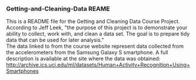 ### Getting-and-Cleaning-Data REAME
This is a README file for the Getting and Cleaning Data Course Project.   
According to Jeff Leek, "the purpose of this project is to demonstrate your ability to collect, work with, and clean a data set. The goal is to prepare tidy data that can be used for later analysis."   
The data linked to from the course website represent data collected from the accelerometers from the Samsung Galaxy S smartphone. A full description is available at the site where the data was obtained: http://archive.ics.uci.edu/ml/datasets/Human+Activity+Recognition+Using+Smartphones 
